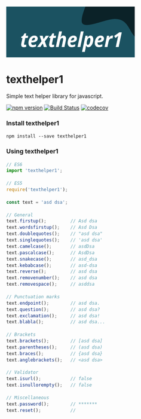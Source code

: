 [![texthelper1](https://raw.githubusercontent.com/korpozim/texthelper1/master/logo.png)](https://github.com/korpozim/texthelper1)

# texthelper1

Simple text helper library for javascript.

[![npm version](https://badge.fury.io/js/texthelper1.svg)](https://www.npmjs.com/package/texthelper1)
[![Build Status](https://travis-ci.com/korpozim/texthelper1.svg?branch=master)](https://travis-ci.com/korpozim/texthelper1)
[![codecov](https://codecov.io/gh/korpozim/texthelper1/branch/master/graph/badge.svg)](https://codecov.io/gh/korpozim/texthelper1)

### Install texthelper1

```
npm install --save texthelper1
```

### Using texthelper1

```javascript
// ES6
import 'texthelper1';

// ES5
require('texthelper1');

const text = 'asd dsa';

// General
text.firstup();         // Asd dsa
text.wordsfirstup();    // Asd Dsa
text.doublequotes();    // "asd dsa"
text.singlequotes();    // 'asd dsa'
text.camelcase();       // asdDsa
text.pascalcase();      // AsdDsa
text.snakecase();       // asd_dsa
text.kebabcase();       // asd-dsa
text.reverse();         // asd dsa
text.removenumber();    // asd dsa
text.removespace();     // asddsa

// Punctuation marks
text.endpoint();        // asd dsa.
text.question();        // asd dsa?
text.exclamation();     // asd dsa!
text.blabla();          // asd dsa...

// Brackets
text.brackets();        // [asd dsa]
text.parentheses();     // (asd dsa)
text.braces();          // {asd dsa}
text.anglebrackets();   // <asd dsa>

// Validator
text.isurl();           // false
text.isnullorempty();   // false

// Miscellaneous
text.password();        // *******
text.reset();           // 
```
